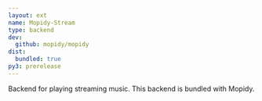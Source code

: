 ```yaml
---
layout: ext
name: Mopidy-Stream
type: backend
dev:
  github: mopidy/mopidy
dist:
  bundled: true
py3: prerelease
---
```


Backend for playing streaming music.
This backend is bundled with Mopidy.
